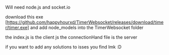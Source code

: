 Will need node.js and socket.io

download this exe [https://github.com/happyhourxd/TimerWebsocket/releases/download/timer/timer.exe] and add node_models into the TimerWebsocket folder



the index.js is the client js
the connectionHand file is the server

if you want to add any solutions to isses you find lmk :D
